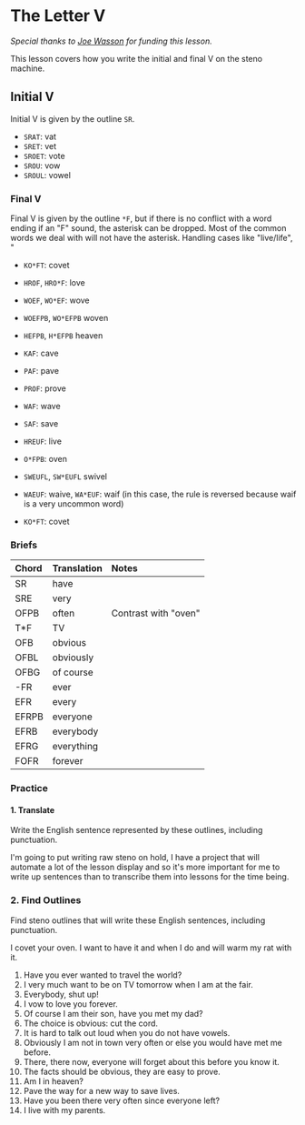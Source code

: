 # The Letter V

_Special thanks to _[_Joe Wasson_](http://talljoe.com/)_ for funding this lesson._

This lesson covers how you write the initial and final V on the steno machine.

## Initial V

Initial V is given by the outline `SR`.

* `SRAT`: vat
* `SRET`: vet
* `SROET`: vote
* `SROU`: vow
* `SROUL`: vowel

### Final V

Final V is given by the outline `*F`, but if there is no conflict with a word ending if an "F" sound, the asterisk can be dropped. Most of the common words we deal with will not have the asterisk. Handling cases like "live/life", "

* `KO*FT`: covet

* `HROF`, `HRO*F`: love

* `WOEF`, `WO*EF`: wove

* `WOEFPB`, `WO*EFPB` woven

* `HEFPB`, `H*EFPB` heaven

* `KAF`: cave
* `PAF`: pave
* `PROF`: prove
* `WAF`: wave
* `SAF`: save
* `HREUF`: live
* `O*FPB`: oven
* `SWEUFL`, `SW*EUFL` swivel

* `WAEUF`: waive, `WA*EUF`: waif \(in this case, the rule is reversed because waif is a very uncommon word\)

* `KO*FT`: covet

### Briefs

| Chord | Translation | Notes |
| :--- | :--- | :--- |
| SR | have |  |
| SRE | very |  |
| OFPB | often | Contrast with "oven" |
| T\*F | TV |  |
| OFB | obvious |  |
| OFBL | obviously |  |
| OFBG | of course |  |
| -FR | ever |  |
| EFR | every |  |
| EFRPB | everyone |  |
| EFRB | everybody |  |
| EFRG | everything |  |
| FOFR | forever |  |

### Practice

#### 1. Translate

Write the English sentence represented by these outlines, including punctuation.

I'm going to put writing raw steno on hold, I have a project that will automate a lot of the lesson display and so it's more important for me to write up sentences than to transcribe them into lessons for the time being.

### 2. Find Outlines

Find steno outlines that will write these English sentences, including punctuation.

I covet your oven. I want to have it and when I do and will warm my rat with it.

1. Have you ever wanted to travel the world?
2. I very much want to be on TV tomorrow when I am at the fair.
3. Everybody, shut up!
4. I vow to love you forever.
5. Of course I am their son, have you met my dad?
6. The choice is obvious: cut the cord.
7. It is hard to talk out loud when you do not have vowels.
8. Obviously I am not in town very often or else you would have met me before.
9. There, there now, everyone will forget about this before you know it.
10. The facts should be obvious, they are easy to prove.
11. Am I in heaven?
12. Pave the way for a new way to save lives.
13. Have you been there very often since everyone left?
14. I live with my parents.



